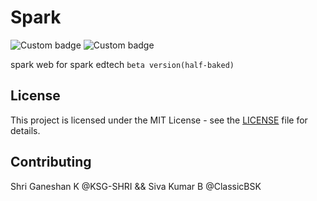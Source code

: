 # Spark
![Custom badge](https://img.shields.io/badge/MERN-blue) ![Custom badge](https://img.shields.io/badge/dual_backend-teal)

spark web for spark edtech ```beta version(half-baked)```


## License

This project is licensed under the MIT License - see the [LICENSE](LICENSE) file for details.

## Contributing
Shri Ganeshan K @KSG-SHRI && Siva Kumar B @ClassicBSK
